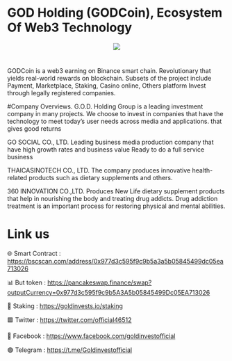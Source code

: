 # GOD Holding (GODCoin), Ecosystem Of Web3 Technology

<div align="center"><img src="https://godholding.net/page3/wp-content/uploads/2024/06/logo400x400.fw_-1.png)" /><br />
</div>
<div align="center">
  <h1>
</div>
GODCoin is a web3 earning on Binance smart chain. Revolutionary that yields real-world rewards on blockchain. Subsets of the project include Payment, Marketplace, Staking, Casino online, Others platform Invest through legally registered companies.

#Company Overviews. G.O.D. Holding Group is a leading investment company in many projects. We choose to invest in companies that have the technology to meet today’s user needs across media and applications. that gives good returns


GO SOCIAL CO., LTD. Leading business media production company that have high growth rates and business value Ready to do a full service business

THAICASINOTECH CO., LTD. The company produces innovative health-related products such as dietary supplements and others.


360 INNOVATION CO.,LTD. Produces New Life dietary supplement products that help in nourishing the body and treating drug addicts. Drug addiction treatment is an important process for restoring physical and mental abilities.

# Link us

🌐 Smart Contract : https://bscscan.com/address/0x977d3c595f9c9b5a3a5b05845499dc05ea713026

📊 But token : https://pancakeswap.finance/swap?outputCurrency=0x977d3c595f9c9b5A3A5b05845499Dc05EA713026

🔰 Staking : https://goldinvests.io/staking

🟩 Twitter : https://twitter.com/official46512

🚮 Facebook : https://www.facebook.com/goldinvestofficial

🟢 Telegram : https://t.me/Goldinvestofficial

